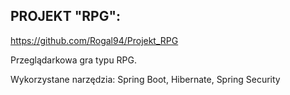 ## PROJEKT "RPG":

https://github.com/Rogal94/Projekt_RPG

Przeglądarkowa gra typu RPG.

Wykorzystane narzędzia:
Spring Boot, Hibernate, Spring Security
